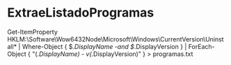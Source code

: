 # ExtraeListadoProgramas

Get-ItemProperty HKLM:\Software\Wow6432Node\Microsoft\Windows\CurrentVersion\Uninstall\* | Where-Object { $_.DisplayName -and $_.DisplayVersion } | ForEach-Object { "$($_.DisplayName) - v$($_.DisplayVersion)" } > programas.txt
